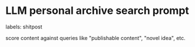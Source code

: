 # LLM personal archive search prompt

labels: shitpost

score content against queries like "publishable content", "novel idea", etc. 
